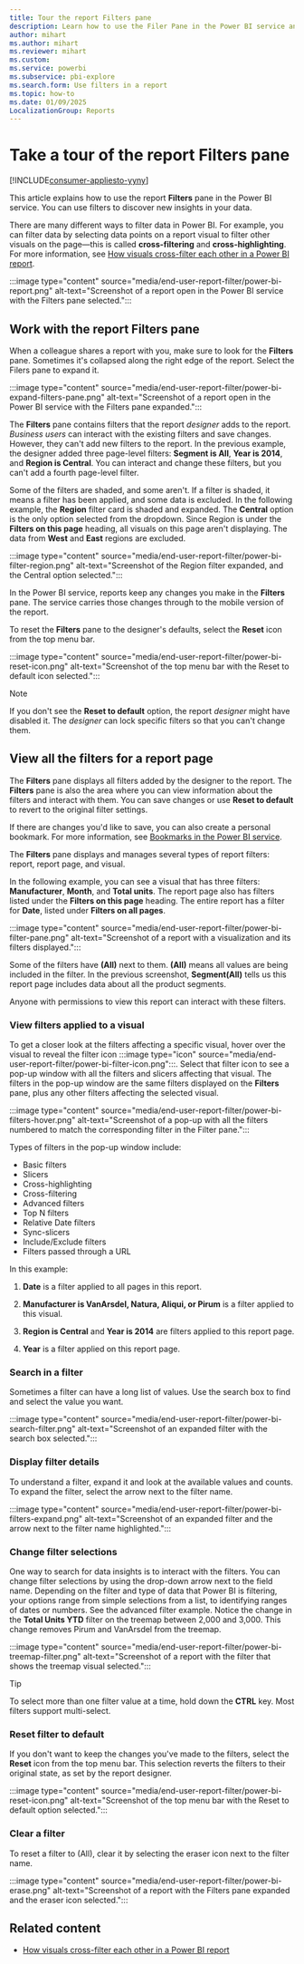 ```yaml
---
title: Tour the report Filters pane
description: Learn how to use the Filer Pane in the Power BI service and discover new insights and different ways to filter your data.
author: mihart
ms.author: mihart
ms.reviewer: mihart
ms.custom:  
ms.service: powerbi
ms.subservice: pbi-explore
ms.search.form: Use filters in a report
ms.topic: how-to
ms.date: 01/09/2025
LocalizationGroup: Reports
---
```


# Take a tour of the report Filters pane

[!INCLUDE[consumer-appliesto-yyny](../includes/consumer-appliesto-yyny.md)]

This article explains how to use the report **Filters** pane in the Power BI service. You can use filters to discover new insights in your data.

There are many different ways to filter data in Power BI. For example, you can filter data by selecting data points on a report visual to filter other visuals on the page&mdash;this is called **cross-filtering** and **cross-highlighting**. For more information, see [How visuals cross-filter each other in a Power BI report](end-user-interactions.md).

 :::image type="content" source="media/end-user-report-filter/power-bi-report.png" alt-text="Screenshot of a report open in the Power BI service with the Filters pane selected.":::

## Work with the report Filters pane

When a colleague shares a report with you, make sure to look for the **Filters** pane. Sometimes it's collapsed along the right edge of the report. Select the Filers pane to expand it.

 :::image type="content" source="media/end-user-report-filter/power-bi-expand-filters-pane.png" alt-text="Screenshot of a report open in the Power BI service with the Filters pane expanded.":::

The **Filters** pane contains filters that the report *designer* adds to the report. *Business users* can interact with the existing filters and save changes. However, they can't add new filters to the report. In the previous example, the designer added three page-level filters: **Segment is All**, **Year is 2014**, and **Region is Central**. You can interact and change these filters, but you can't add a fourth page-level filter.

Some of the filters are shaded, and some aren't. If a filter is shaded, it means a filter has been applied, and some data is excluded. In the following example, the **Region** filter card is shaded and expanded. The **Central** option is the only option selected from the dropdown. Since Region is under the **Filters on this page** heading, all visuals on this page aren't displaying. The data from **West** and **East** regions are excluded.

:::image type="content" source="media/end-user-report-filter/power-bi-filter-region.png" alt-text="Screenshot of the Region filter expanded, and the Central option selected.":::

In the Power BI service, reports keep any changes you make in the **Filters** pane. The service carries those changes through to the mobile version of the report.

To reset the **Filters** pane to the designer's defaults, select the **Reset** icon from the top menu bar.

:::image type="content" source="media/end-user-report-filter/power-bi-reset-icon.png" alt-text="Screenshot of the top menu bar with the Reset to default icon selected.":::

> [!NOTE]
> If you don't see the **Reset to default** option, the report *designer* might have disabled it. The *designer* can lock specific filters so that you can't change them.

## View all the filters for a report page

The **Filters** pane displays all filters added by the designer to the report. The **Filters** pane is also the area where you can view information about the filters and interact with them. You can save changes or use **Reset to default** to revert to the original filter settings.

If there are changes you'd like to save, you can also create a personal bookmark. For more information, see [Bookmarks in the Power BI service](end-user-bookmarks.md).

The **Filters** pane displays and manages several types of report filters: report, report page, and visual.

In the following example, you can see a visual that has three filters: **Manufacturer**, **Month**, and **Total units**. The report page also has filters listed under the **Filters on this page** heading. The entire report has a filter for **Date**, listed under **Filters on all pages**.

:::image type="content" source="media/end-user-report-filter/power-bi-filter-pane.png" alt-text="Screenshot of a report with a visualization and its filters displayed.":::

Some of the filters have **(All)** next to them. **(All)** means all values are being included in the filter. In the previous screenshot, **Segment(All)** tells us this report page includes data about all the product segments.

Anyone with permissions to view this report can interact with these filters.

### View filters applied to a visual

To get a closer look at the filters affecting a specific visual, hover over the visual to reveal the filter icon :::image type="icon" source="media/end-user-report-filter/power-bi-filter-icon.png":::. Select that filter icon to see a pop-up window with all the filters and slicers affecting that visual. The filters in the pop-up window are the same filters displayed on the **Filters** pane, plus any other filters affecting the selected visual.

 :::image type="content" source="media/end-user-report-filter/power-bi-filters-hover.png" alt-text="Screenshot of a pop-up with all the filters numbered to match the corresponding filter in the Filter pane.":::

Types of filters in the pop-up window include:

- Basic filters
- Slicers
- Cross-highlighting
- Cross-filtering
- Advanced filters
- Top N filters
- Relative Date filters
- Sync-slicers
- Include/Exclude filters
- Filters passed through a URL

In this example:

1. **Date** is a filter applied to all pages in this report.

1. **Manufacturer is VanArsdel, Natura, Aliqui, or Pirum** is a filter applied to this visual.

1. **Region is Central** and **Year is 2014** are filters applied to this report page.

1. **Year** is a filter applied on this report page.

### Search in a filter

Sometimes a filter can have a long list of values. Use the search box to find and select the value you want.

:::image type="content" source="media/end-user-report-filter/power-bi-search-filter.png" alt-text="Screenshot of an expanded filter with the search box selected.":::

### Display filter details

To understand a filter, expand it and look at the available values and counts. To expand the filter, select the arrow next to the filter name.
  
:::image type="content" source="media/end-user-report-filter/power-bi-filters-expand.png" alt-text="Screenshot of an expanded filter and the arrow next to the filter name highlighted.":::

### Change filter selections

One way to search for data insights is to interact with the filters. You can change filter selections by using the drop-down arrow next to the field name. Depending on the filter and type of data that Power BI is filtering, your options range from simple selections from a list, to identifying ranges of dates or numbers. See the advanced filter example. Notice the change in the **Total Units YTD** filter on the treemap between 2,000 and 3,000. This change removes Pirum and VanArsdel from the treemap.
  
 :::image type="content" source="media/end-user-report-filter/power-bi-treemap-filter.png" alt-text="Screenshot of a report with the filter that shows the treemap visual selected.":::

> [!TIP]
> To select more than one filter value at a time, hold down the **CTRL** key. Most filters support multi-select.

### Reset filter to default

If you don't want to keep the changes you've made to the filters, select the **Reset** icon from the top menu bar. This selection reverts the filters to their original state, as set by the report designer.

:::image type="content" source="media/end-user-report-filter/power-bi-reset-icon.png" alt-text="Screenshot of the top menu bar with the Reset to default option selected.":::

### Clear a filter

To reset a filter to (All), clear it by selecting the eraser icon next to the filter name.

 :::image type="content" source="media/end-user-report-filter/power-bi-erase.png" alt-text="Screenshot of a report with the Filters pane expanded and the eraser icon selected.":::
  
<!--  too much detail for consumers

## Types of filters: text field filters
### List mode
Ticking a checkbox either selects or deselects the value. The **All** checkbox can be used to toggle the state of all checkboxes on or off. The checkboxes represent all the available values for that field.  As you adjust the filter, the restatement updates to reflect your choices. 

![list mode filter](media/end-user-report-filter/power-bi-restatement-new.png)

Note how the restatement now says "is Mar, Apr or May".

### Advanced mode
Select **Advanced Filtering** to switch to advanced mode. Use the dropdown controls and text boxes to identify which fields to include. By choosing between **And** and **Or**, you can build complex filter expressions. Select the **Apply Filter** button when you've set the values you want.  

![advanced mode](media/end-user-report-filter/power-bi-advanced.png)

## Types of filters: numeric field filters
### List mode
If the values are finite, selecting the field name displays a list.  See **Text field filters** &gt; **List mode** above for help using checkboxes.   

### Advanced mode
If the values are infinite or represent a range, selecting the field name opens the advanced filter mode. Use the dropdown and text boxes to specify a range of values that you want to see. 

![advanced filter](media/end-user-report-filter/power-bi-dropdown-and-text.png)

By choosing between **And** and **Or**, you can build complex filter expressions. Select the **Apply Filter** button when you've set the values you want.

## Types of filters: date and time
### List mode
If the values are finite, selecting the field name displays a list.  See **Text field filters** &gt; **List mode** above for help using checkboxes.   

### Advanced mode
If the field values represent date or time, you can specify a start/end time when using Date/Time filters.  

![datetime filter](media/end-user-report-filter/pbi_date-time-filters.png)

-->

## Related content

- [How visuals cross-filter each other in a Power BI report](end-user-interactions.md)
